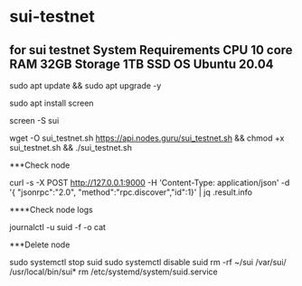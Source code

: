 # sui-testnet
for sui testnet
System Requirements
CPU	10 core
RAM	32GB
Storage	1TB SSD
OS	Ubuntu 20.04
-------------------------
sudo apt update && sudo apt upgrade -y

sudo apt install screen

screen -S sui

wget -O sui_testnet.sh https://api.nodes.guru/sui_testnet.sh && chmod +x sui_testnet.sh && ./sui_testnet.sh

***Check node

curl -s -X POST http://127.0.0.1:9000 -H 'Content-Type: application/json' -d '{ "jsonrpc":"2.0", "method":"rpc.discover","id":1}' | jq .result.info

****Check node logs

journalctl -u suid -f -o cat

***Delete node

sudo systemctl stop suid
sudo systemctl disable suid
rm -rf ~/sui /var/sui/ /usr/local/bin/sui*
rm /etc/systemd/system/suid.service

